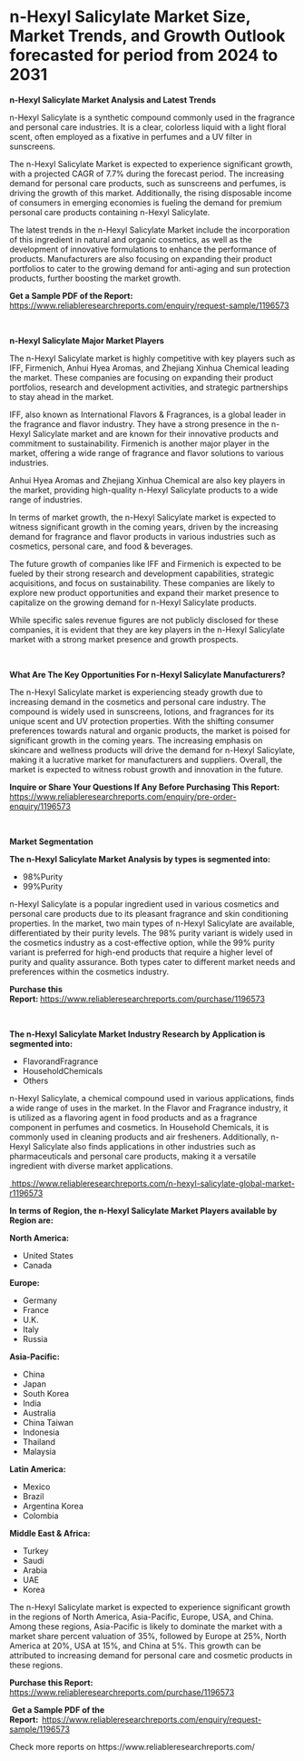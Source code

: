 <p><h1>n-Hexyl Salicylate Market Size, Market Trends, and Growth Outlook forecasted for period from 2024 to 2031</h1></p><p><strong>n-Hexyl Salicylate Market Analysis and Latest Trends</strong></p>
<p><p>n-Hexyl Salicylate is a synthetic compound commonly used in the fragrance and personal care industries. It is a clear, colorless liquid with a light floral scent, often employed as a fixative in perfumes and a UV filter in sunscreens.</p><p>The n-Hexyl Salicylate Market is expected to experience significant growth, with a projected CAGR of 7.7% during the forecast period. The increasing demand for personal care products, such as sunscreens and perfumes, is driving the growth of this market. Additionally, the rising disposable income of consumers in emerging economies is fueling the demand for premium personal care products containing n-Hexyl Salicylate.</p><p>The latest trends in the n-Hexyl Salicylate Market include the incorporation of this ingredient in natural and organic cosmetics, as well as the development of innovative formulations to enhance the performance of products. Manufacturers are also focusing on expanding their product portfolios to cater to the growing demand for anti-aging and sun protection products, further boosting the market growth.</p></p>
<p><strong>Get a Sample PDF of the Report:&nbsp;</strong> <a href="https://www.reliableresearchreports.com/enquiry/request-sample/1196573">https://www.reliableresearchreports.com/enquiry/request-sample/1196573</a></p>
<p>&nbsp;</p>
<p><strong>n-Hexyl Salicylate Major Market Players</strong></p>
<p><p>The n-Hexyl Salicylate market is highly competitive with key players such as IFF, Firmenich, Anhui Hyea Aromas, and Zhejiang Xinhua Chemical leading the market. These companies are focusing on expanding their product portfolios, research and development activities, and strategic partnerships to stay ahead in the market.</p><p>IFF, also known as International Flavors & Fragrances, is a global leader in the fragrance and flavor industry. They have a strong presence in the n-Hexyl Salicylate market and are known for their innovative products and commitment to sustainability. Firmenich is another major player in the market, offering a wide range of fragrance and flavor solutions to various industries.</p><p>Anhui Hyea Aromas and Zhejiang Xinhua Chemical are also key players in the market, providing high-quality n-Hexyl Salicylate products to a wide range of industries.</p><p>In terms of market growth, the n-Hexyl Salicylate market is expected to witness significant growth in the coming years, driven by the increasing demand for fragrance and flavor products in various industries such as cosmetics, personal care, and food & beverages.</p><p>The future growth of companies like IFF and Firmenich is expected to be fueled by their strong research and development capabilities, strategic acquisitions, and focus on sustainability. These companies are likely to explore new product opportunities and expand their market presence to capitalize on the growing demand for n-Hexyl Salicylate products.</p><p>While specific sales revenue figures are not publicly disclosed for these companies, it is evident that they are key players in the n-Hexyl Salicylate market with a strong market presence and growth prospects.</p></p>
<p>&nbsp;</p>
<p><strong>What Are The Key Opportunities For n-Hexyl Salicylate Manufacturers?</strong></p>
<p><p>The n-Hexyl Salicylate market is experiencing steady growth due to increasing demand in the cosmetics and personal care industry. The compound is widely used in sunscreens, lotions, and fragrances for its unique scent and UV protection properties. With the shifting consumer preferences towards natural and organic products, the market is poised for significant growth in the coming years. The increasing emphasis on skincare and wellness products will drive the demand for n-Hexyl Salicylate, making it a lucrative market for manufacturers and suppliers. Overall, the market is expected to witness robust growth and innovation in the future.</p></p>
<p><strong>Inquire or Share Your Questions If Any Before Purchasing This Report:</strong> <a href="https://www.reliableresearchreports.com/enquiry/pre-order-enquiry/1196573">https://www.reliableresearchreports.com/enquiry/pre-order-enquiry/1196573</a></p>
<p>&nbsp;</p>
<p><strong>Market Segmentation</strong></p>
<p><strong>The n-Hexyl Salicylate Market Analysis by types is segmented into:</strong></p>
<p><ul><li>98%Purity</li><li>99%Purity</li></ul></p>
<p><p>n-Hexyl Salicylate is a popular ingredient used in various cosmetics and personal care products due to its pleasant fragrance and skin conditioning properties. In the market, two main types of n-Hexyl Salicylate are available, differentiated by their purity levels. The 98% purity variant is widely used in the cosmetics industry as a cost-effective option, while the 99% purity variant is preferred for high-end products that require a higher level of purity and quality assurance. Both types cater to different market needs and preferences within the cosmetics industry.</p></p>
<p><strong>Purchase this Report:&nbsp;</strong><a href="https://www.reliableresearchreports.com/purchase/1196573">https://www.reliableresearchreports.com/purchase/1196573</a></p>
<p>&nbsp;</p>
<p><strong>The n-Hexyl Salicylate Market Industry Research by Application is segmented into:</strong></p>
<p><ul><li>FlavorandFragrance</li><li>HouseholdChemicals</li><li>Others</li></ul></p>
<p><p>n-Hexyl Salicylate, a chemical compound used in various applications, finds a wide range of uses in the market. In the Flavor and Fragrance industry, it is utilized as a flavoring agent in food products and as a fragrance component in perfumes and cosmetics. In Household Chemicals, it is commonly used in cleaning products and air fresheners. Additionally, n-Hexyl Salicylate also finds applications in other industries such as pharmaceuticals and personal care products, making it a versatile ingredient with diverse market applications.</p></p>
<p><a href="https://www.reliableresearchreports.com/n-hexyl-salicylate-global-market-r1196573">&nbsp;https://www.reliableresearchreports.com/n-hexyl-salicylate-global-market-r1196573</a></p>
<p><strong>In terms of Region, the n-Hexyl Salicylate Market Players available by Region are:</strong></p>
<p>
    <p> <strong> North America: </strong>
        <ul>
            <li>United States</li>
            <li>Canada</li>
        </ul>
        </p> 
    <p> <strong> Europe: </strong>
        <ul>
            <li>Germany</li>
            <li>France</li>
            <li>U.K.</li>
            <li>Italy</li>
            <li>Russia</li>
        </ul>
        </p> 
    <p> <strong> Asia-Pacific: </strong>
        <ul>
            <li>China</li>
            <li>Japan</li>
            <li>South Korea</li>
            <li>India</li>
            <li>Australia</li>
            <li>China Taiwan</li>
            <li>Indonesia</li>
            <li>Thailand</li>
            <li>Malaysia</li>
        </ul>
        </p> 
    <p> <strong> Latin America: </strong>
        <ul>
            <li>Mexico</li>
            <li>Brazil</li>
            <li>Argentina Korea</li>
            <li>Colombia</li>
        </ul>
        </p> 
    <p> <strong> Middle East & Africa: </strong>
        <ul>
            <li>Turkey</li>
            <li>Saudi</li>
            <li>Arabia</li>
            <li>UAE</li>
            <li>Korea</li>
        </ul>
    </p>
    </p>
<p><p>The n-Hexyl Salicylate market is expected to experience significant growth in the regions of North America, Asia-Pacific, Europe, USA, and China. Among these regions, Asia-Pacific is likely to dominate the market with a market share percent valuation of 35%, followed by Europe at 25%, North America at 20%, USA at 15%, and China at 5%. This growth can be attributed to increasing demand for personal care and cosmetic products in these regions.</p></p>
<p><strong>Purchase this Report: </strong><a href="https://www.reliableresearchreports.com/purchase/1196573">https://www.reliableresearchreports.com/purchase/1196573</a></p>
<p>&nbsp;<strong>Get a Sample PDF of the Report:&nbsp;&nbsp;</strong><a href="https://www.reliableresearchreports.com/enquiry/request-sample/1196573">https://www.reliableresearchreports.com/enquiry/request-sample/1196573</a></p>
<p><strong></strong></p>
<p>Check more reports on https://www.reliableresearchreports.com/</p>